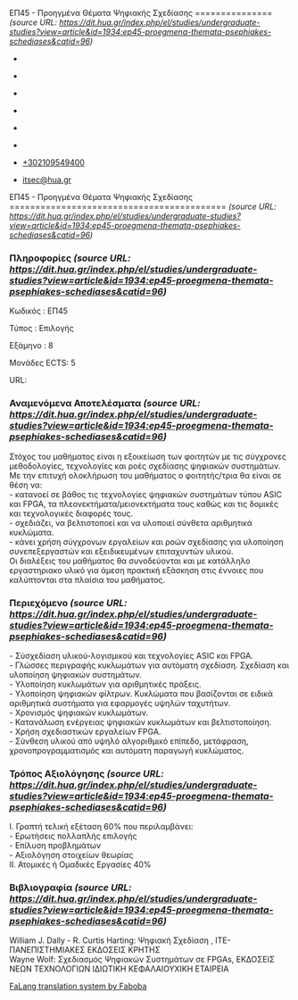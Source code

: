 ΕΠ45 - Προηγμένα Θέματα Ψηφιακής Σχεδίασης
===============    *(source URL: https://dit.hua.gr/index.php/el/studies/undergraduate-studies?view=article&id=1934:ep45-proegmena-themata-psephiakes-schediases&catid=96)*

*   [](https://www.facebook.com/ditharokopio)
*   [](https://www.youtube.com/channel/UCEHkYirpXF1nSLxDCrfDZ4A)
*   [](https://www.linkedin.com/company/77699385)
*   [](https://www.instagram.com/dithua)

*   [](https://dit.hua.gr/index.php/el/studies/undergraduate-studies)
*   [](https://dit.hua.gr/index.php/en/studies/undergraduate-studies)

*   [+302109549400](tel:+302109549400)
*   [itsec@hua.gr](mailto:itsec@hua.gr)

ΕΠ45 - Προηγμένα Θέματα Ψηφιακής Σχεδίασης
==========================================  *(source URL: https://dit.hua.gr/index.php/el/studies/undergraduate-studies?view=article&id=1934:ep45-proegmena-themata-psephiakes-schediases&catid=96)*

### Πληροφορίες  *(source URL: https://dit.hua.gr/index.php/el/studies/undergraduate-studies?view=article&id=1934:ep45-proegmena-themata-psephiakes-schediases&catid=96)*

Κωδικός : ΕΠ45

Τύπος : Επιλογής

Εξάμηνο : 8

Μονάδες ECTS: 5

URL:[](https://dit.hua.gr/)

### Αναμενόμενα Αποτελέσματα  *(source URL: https://dit.hua.gr/index.php/el/studies/undergraduate-studies?view=article&id=1934:ep45-proegmena-themata-psephiakes-schediases&catid=96)*

Στόχος του μαθήματος είναι η εξοικείωση των φοιτητών με τις σύγχρονες μεθοδολογίες, τεχνολογίες και ροές σχεδίασης ψηφιακών συστημάτων. Με την επιτυχή ολοκλήρωση του μαθήματος ο φοιτητής/τρια θα είναι σε θέση να:  
\- κατανοεί σε βάθος τις τεχνολογίες ψηφιακών συστημάτων τύπου ASIC και FPGA, τα πλεονεκτήματα/μειονεκτήματα τους καθώς και τις δομικές και τεχνολογικές διαφορές τους.  
\- σχεδιάζει, να βελτιστοποεί και να υλοποιεί σύνθετα αριθμητικά κυκλώματα.  
\- κάνει χρήση σύγχρονων εργαλείων και ροών σχεδίασης για υλοποίηση συνεπεξεργαστών και εξειδικευμένων επιταχυντών υλικού.  
Οι διαλέξεις του μαθήματος θα συνοδεύονται και με κατάλληλο εργαστηριακο υλικό για άμεση πρακτική εξάσκηση στις έννοιες που καλύπτονται στα πλαίσια του μαθήματος.

### Περιεχόμενο  *(source URL: https://dit.hua.gr/index.php/el/studies/undergraduate-studies?view=article&id=1934:ep45-proegmena-themata-psephiakes-schediases&catid=96)*

\- Σύσχεδίαση υλικού-λογισμικού και τεχνολογίες ASIC και FPGA.  
\- Γλώσσες περιγραφής κυκλωμάτων για αυτόματη σχεδίαση. Σχεδίαση και υλοποίηση ψηφιακών συστημάτων.  
\- Υλοποίηση κυκλωμάτων για αριθμητικές πράξεις.  
\- Υλοποίηση ψηφιακών φίλτρων. Κυκλώματα που βασίζονται σε ειδικά αριθμητικά συστήματα για εφαρμογές υψηλών ταχυτήτων.  
\- Χρονισμός ψηφιακών κυκλωμάτων.  
\- Κατανάλωση ενέργειας ψηφιακών κυκλωμάτων και βελτιστοποίηση.  
\- Χρήση σχεδιαστικών εργαλείων FPGA.  
\- Σύνθεση υλικού από υψηλό αλγοριθμικό επίπεδο, μετάφραση, χρονοπρογραμματισμός και αυτόματη παραγωγή κυκλώματος.

### Τρόπος Αξιολόγησης  *(source URL: https://dit.hua.gr/index.php/el/studies/undergraduate-studies?view=article&id=1934:ep45-proegmena-themata-psephiakes-schediases&catid=96)*

Ι. Γραπτή τελική εξέταση 60% που περιλαμβάνει:  
\- Ερωτήσεις πολλαπλής επιλογής  
\- Επίλυση προβλημάτων  
\- Αξιολόγηση στοιχείων θεωρίας  
ΙΙ. Ατομικές ή Ομαδικές Εργασίες 40%

### Βιβλιογραφία  *(source URL: https://dit.hua.gr/index.php/el/studies/undergraduate-studies?view=article&id=1934:ep45-proegmena-themata-psephiakes-schediases&catid=96)*

William J. Dally - R. Curtis Harting: Ψηφιακή Σχεδίαση , ΙΤΕ- ΠΑΝΕΠΙΣΤΗΜΙΑΚΕΣ ΕΚΔΟΣΕΙΣ ΚΡΗΤΗΣ  
Wayne Wolf: Σχεδιασμός Ψηφιακών Συστημάτων σε FPGAs, ΕΚΔΟΣΕΙΣ ΝΕΩΝ ΤΕΧΝΟΛΟΓΙΩΝ ΙΔΙΩΤΙΚΗ ΚΕΦΑΛΑΙΟΥΧΙΚΗ ΕΤΑΙΡΕΙΑ

[FaLang translation system by Faboba](http://www.faboba.com/ "Faboba : Création de composantJoomla")

[](https://dit.hua.gr/index.php/el/studies/undergraduate-studies?view=article&id=1934:ep45-proegmena-themata-psephiakes-schediases&catid=96#)
